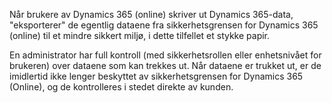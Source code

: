 Når brukere av Dynamics 365 (online) skriver ut Dynamics 365-data, "eksporterer" de egentlig dataene fra sikkerhetsgrensen for Dynamics 365 (online) til et mindre sikkert miljø, i dette tilfellet et stykke papir.  
  
 En administrator har full kontroll (med sikkerhetsrollen eller enhetsnivået for brukeren) over dataene som kan trekkes ut. Når dataene er trukket ut, er de imidlertid ikke lenger beskyttet av sikkerhetsgrensen for Dynamics 365 (Online), og de kontrolleres i stedet direkte av kunden.